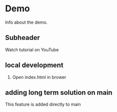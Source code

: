 # Demo

Info about the demo.

## Subheader

Watch tutorial on YouTube

## local development

1. Open index.html in brower

## adding long term solution on main

This feature is added directly to main
